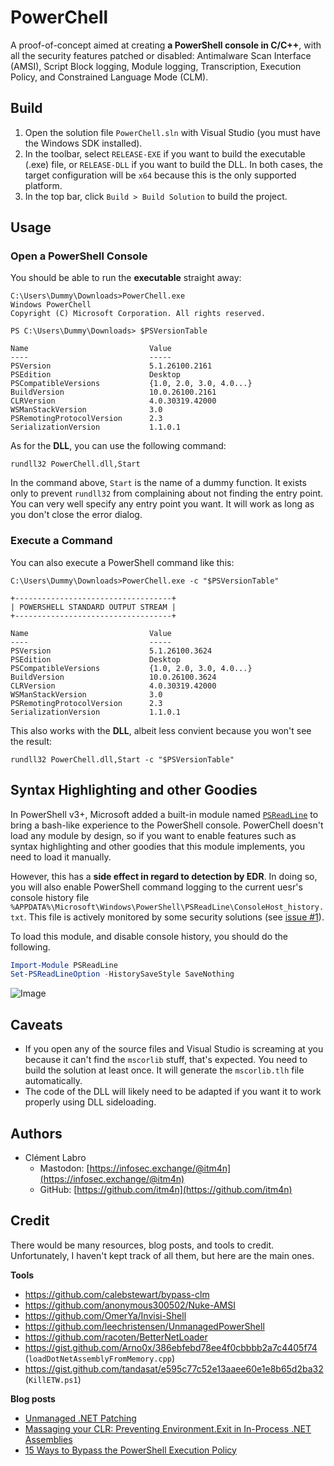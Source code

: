 # PowerChell

A proof-of-concept aimed at creating **a PowerShell console in C/C++**, with all the security features patched or disabled: Antimalware Scan Interface (AMSI), Script Block logging, Module logging, Transcription, Execution Policy, and Constrained Language Mode (CLM).

## Build

1. Open the solution file `PowerChell.sln` with Visual Studio (you must have the Windows SDK installed).
2. In the toolbar, select `RELEASE-EXE` if you want to build the executable (.exe) file, or `RELEASE-DLL` if you want to build the DLL. In both cases, the target configuration will be `x64` because this is the only supported platform.
3. In the top bar, click `Build > Build Solution` to build the project.

## Usage

### Open a PowerShell Console

You should be able to run the **executable** straight away:

```console
C:\Users\Dummy\Downloads>PowerChell.exe
Windows PowerChell
Copyright (C) Microsoft Corporation. All rights reserved.

PS C:\Users\Dummy\Downloads> $PSVersionTable

Name                           Value
----                           -----
PSVersion                      5.1.26100.2161
PSEdition                      Desktop
PSCompatibleVersions           {1.0, 2.0, 3.0, 4.0...}
BuildVersion                   10.0.26100.2161
CLRVersion                     4.0.30319.42000
WSManStackVersion              3.0
PSRemotingProtocolVersion      2.3
SerializationVersion           1.1.0.1
```

As for the **DLL**, you can use the following command:

```batch
rundll32 PowerChell.dll,Start
```

In the command above, `Start` is the name of a dummy function. It exists only to prevent `rundll32` from complaining about not finding the entry point. You can very well specify any entry point you want. It will work as long as you don't close the error dialog.

### Execute a Command

You can also execute a PowerShell command like this:

```console
C:\Users\Dummy\Downloads>PowerChell.exe -c "$PSVersionTable"

+-----------------------------------+
| POWERSHELL STANDARD OUTPUT STREAM |
+-----------------------------------+

Name                           Value
----                           -----
PSVersion                      5.1.26100.3624
PSEdition                      Desktop
PSCompatibleVersions           {1.0, 2.0, 3.0, 4.0...}
BuildVersion                   10.0.26100.3624
CLRVersion                     4.0.30319.42000
WSManStackVersion              3.0
PSRemotingProtocolVersion      2.3
SerializationVersion           1.1.0.1
```

This also works with the **DLL**, albeit less convient because you won't see the result:

```batch
rundll32 PowerChell.dll,Start -c "$PSVersionTable"
```

## Syntax Highlighting and other Goodies

In PowerShell v3+, Microsoft added a built-in module named [`PSReadLine`](https://github.com/PowerShell/PSReadLine) to bring a bash-like experience to the PowerShell console. PowerChell doesn't load any module by design, so if you want to enable features such as syntax highlighting and other goodies that this module implements, you need to load it manually.

However, this has a **side effect in regard to detection by EDR**. In doing so, you will also enable PowerShell command logging to the current uesr's console history file `%APPDATA%\Microsoft\Windows\PowerShell\PSReadLine\ConsoleHost_history.txt`. This file is actively monitored by some security solutions (see [issue #1](https://github.com/scrt/PowerChell/issues/1)).

To load this module, and disable console history, you should do the following.

```powershell
Import-Module PSReadLine
Set-PSReadLineOption -HistorySaveStyle SaveNothing
```

![Image](https://github.com/user-attachments/assets/5d7979a9-9b52-4403-ab8d-88d13962bf73)

## Caveats

- If you open any of the source files and Visual Studio is screaming at you because it can't find the `mscorlib` stuff, that's expected. You need to build the solution at least once. It will generate the `mscorlib.tlh` file automatically.
- The code of the DLL will likely need to be adapted if you want it to work properly using DLL sideloading.

## Authors

- Clément Labro
    - Mastodon: [https://infosec.exchange/@itm4n](https://infosec.exchange/@itm4n)
    - GitHub: [https://github.com/itm4n](https://github.com/itm4n)

## Credit

There would be many resources, blog posts, and tools to credit. Unfortunately, I haven't kept track of all them, but here are the main ones.

**Tools**

- https://github.com/calebstewart/bypass-clm
- https://github.com/anonymous300502/Nuke-AMSI
- https://github.com/OmerYa/Invisi-Shell
- https://github.com/leechristensen/UnmanagedPowerShell
- https://github.com/racoten/BetterNetLoader
- https://gist.github.com/Arno0x/386ebfebd78ee4f0cbbbb2a7c4405f74 (`loadDotNetAssemblyFromMemory.cpp`)
- https://gist.github.com/tandasat/e595c77c52e13aaee60e1e8b65d2ba32 (`KillETW.ps1`)

**Blog posts**

- [Unmanaged .NET Patching](https://www.outflank.nl/blog/2024/02/01/unmanaged-dotnet-patching/)
- [Massaging your CLR: Preventing Environment.Exit in In-Process .NET Assemblies](https://www.mdsec.co.uk/2020/08/massaging-your-clr-preventing-environment-exit-in-in-process-net-assemblies/)
- [15 Ways to Bypass the PowerShell Execution Policy](https://www.netspi.com/blog/technical-blog/network-pentesting/15-ways-to-bypass-the-powershell-execution-policy/)
